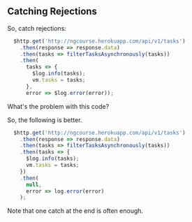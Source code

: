 ## Catching Rejections

So, catch rejections:

```javascript
  $http.get('http://ngcourse.herokuapp.com/api/v1/tasks')
    .then(response => response.data)
    .then(tasks => filterTasksAsynchronously(tasks))
    .then(
      tasks => {
        $log.info(tasks);
        vm.tasks = tasks;
      }, 
      error => $log.error(error));
```

What's the problem with this code?

So, the following is better.

```javascript
  $http.get('http://ngcourse.herokuapp.com/api/v1/tasks')
    .then(response => response.data)
    .then(tasks => filterTasksAsynchronously(tasks))
    .then(tasks => {
      $log.info(tasks);
      vm.tasks = tasks;
    })
    .then(
      null, 
      error => log.error(error)
    );
```

Note that one catch at the end is often enough.
